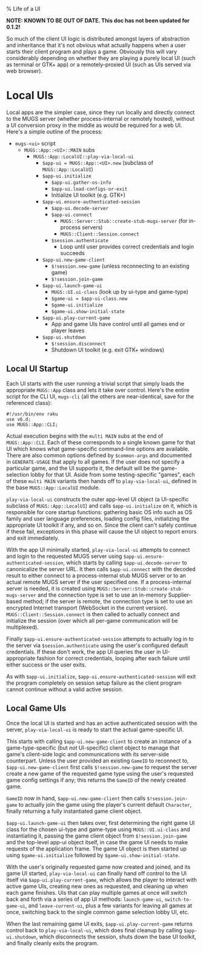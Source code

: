% Life of a UI


**NOTE: KNOWN TO BE OUT OF DATE.  This doc has not been updated for 0.1.2!**


So much of the client UI logic is distributed amongst layers of abstraction and
inheritance that it's not obvious what actually happens when a user starts
their client program and plays a game.  Obviously this will vary considerably
depending on whether they are playing a purely local UI (such as terminal or
GTK+ app) or a remotely-proxied UI (such as UIs served via web browser).


# Local UIs

Local apps are the simpler case, since they run locally and directly connect to
the MUGS server (whether process-internal or remotely hosted), without a UI
conversion proxy in the middle as would be required for a web UI.  Here's a
simple outline of the process:

  * `mugs-<ui>` script
    * `MUGS::App::<UI>::MAIN` subs
      * `MUGS::App::LocalUI::play-via-local-ui`
        * `$app-ui = MUGS::App::<UI>.new` (subclass of `MUGS::App::LocalUI`)
        * `$app-ui.initialize`
          * `$app-ui.gather-os-info`
          * `$app-ui.load-configs-or-exit`
          * Initialize UI toolkit (e.g. GTK+)
        * `$app-ui.ensure-authenticated-session`
          * `$app-ui.decode-server`
          * `$app-ui.connect`
            * `MUGS::Server::Stub::create-stub-mugs-server` (for in-process servers)
            * `MUGS::Client::Session.connect`
          * `$session.authenticate`
            * Loop until user provides correct credentials and login succeeds
        * `$app-ui.new-game-client`
          * `$!session.new-game` (unless reconnecting to an existing game)
          * `$!session.join-game`
        * `$app-ui.launch-game-ui`
          * `MUGS::UI.ui-class` (look up by ui-type and game-type)
          * `$game-ui = $app-ui-class.new`
          * `$game-ui.initialize`
          * `$game-ui.show-initial-state`
        * `$app-ui.play-current-game`
          * App and game UIs have control until all games end or player leaves
        * `$app-ui.shutdown`
          * `$!session.disconnect`
          * Shutdown UI toolkit (e.g. exit GTK+ windows)


## Local UI Startup

Each UI starts with the user running a trivial script that simply loads the
appropriate `MUGS::App` class and lets it take over control.  Here's the entire
script for the CLI UI, `mugs-cli` (all the others are near-identical, save for
the referenced class):

```
#!/usr/bin/env raku
use v6.d;
use MUGS::App::CLI;
```

Actual execution begins with the `multi MAIN` subs at the end of
`MUGS::App::CLI`.  Each of these corresponds to a single known game for that UI
which knows what game-specific command-line options are available.  There are
also common options defined by `$common-args` and documented in `GENERATE-USAGE`
that apply to all games.  If the user does not specify a particular game, and
the UI supports it, the default will be the game-selection lobby for that UI.
Aside from some testing-specific "games", each of these `multi MAIN` variants
then hands off to `play-via-local-ui`, defined in the base `MUGS::App::LocalUI`
module.

`play-via-local-ui` constructs the outer app-level UI object (a UI-specific
subclass of `MUGS::App::LocalUI`) and calls `$app-ui.initialize` on it, which is
responsible for core startup functions: gathering basic OS info such as OS
family and user language preferences, loading config files, initializing the
appropriate UI toolkit if any, and so on.  Since the client can't safely
continue if these fail, exceptions in this phase will cause the UI object to
report errors and exit immediately.

With the app UI minimally started, `play-via-local-ui` attempts to connect and
login to the requested MUGS server using `$app-ui.ensure-authenticated-session`,
which starts by calling `$app-ui.decode-server` to canonicalize the server URL.
It then calls `$app-ui.connect` with the decoded result to either connect to a
process-internal stub MUGS server or to an actual remote MUGS server if the user
specified one.  If a process-internal server is needed, it is created using
`MUGS::Server::Stub::create-stub-mugs-server` and the connection type is set to
use an in-memory Supplier-based method; if the server is remote, the connection
type is set to use an encrypted Internet transport (WebSocket in the current
version).  `MUGS::Client::Session.connect` is then called to actually connect
and initialize the session (over which all per-game communication will be
multiplexed).

Finally `$app-ui.ensure-authenticated-session` attempts to actually log in to
the server via `$session.authenticate` using the user's configured default
credentials.  If these don't work, the app UI queries the user in UI-appropriate
fashion for correct credentials, looping after each failure until either success
or the user exits.

As with `$app-ui.initialize`, `$app-ui.ensure-authenticated-session` will exit
the program completely on session setup failure as the client program cannot
continue without a valid active session.


## Local Game UIs

Once the local UI is started and has an active authenticated session with the
server, `play-via-local-ui` is ready to start the actual game-specific UI.

This starts with calling `$app-ui.new-game-client` to create an instance of a
game-type-specific (but *not* UI-specific) client object to manage that game's
client-side logic and communications with its server-side counterpart.  Unless
the user provided an existing `GameID` to reconnect to,
`$app-ui.new-game-client` first calls `$!session.new-game` to request the server
create a new game of the requested game type using the user's requested game
config settings if any; this returns the `GameID` of the newly created game.

`GameID` now in hand, `$app-ui.new-game-client` then calls `$!session.join-game`
to actually join the game using the player's current default `Character`,
finally returning a fully instantiated game client object.

`$app-ui.launch-game-ui` then takes over, first determining the right game UI
class for the chosen ui-type and game-type using `MUGS::UI.ui-class` and
instantiating it, passing the game client object from `$!session.join-game` and
the top-level app-ui object itself, in case the game UI needs to make requests
of the application frame.  The game UI object is then started up using
`$game-ui.initialize` followed by `$game-ui.show-initial-state`.

With the user's originally requested game now created and joined, and its game
UI started, `play-via-local-ui` can finally hand off control to the UI itself
via `$app-ui.play-current-game`, which allows the player to interact with active
game UIs, creating new ones as requested, and cleaning up when each game
finishes.  UIs that can play multiple games at once will switch back and forth
via a series of app UI methods: `launch-game-ui`, `switch-to-game-ui`, and
`leave-current-ui`, plus a few variants for leaving all games at once, switching
back to the single common game selection lobby UI, etc.

When the last remaining game UI exits, `$app-ui.play-current-game` returns
control back to `play-via-local-ui`, which does final cleanup by calling
`$app-ui.shutdown`, which disconnects the session, shuts down the base UI
toolkit, and finally cleanly exits the program.
